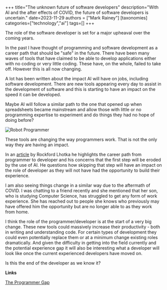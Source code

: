 +++
title="The unknown future of software developers"
description="With AI and the after effects of COVID, the future of software developers is uncertain."
date=2023-11-29
authors = ["Mark Rainey"]
[taxonomies]
categories=["technology","ai"]
tags=[]
+++

The role of the software developer is set for a major upheaval over the coming years.

<!-- more -->

In the past I have thought of programming and software development as a career path that should be "safe" in the future. There have been many waves of tools that have claimed to be able to develop applications either with no coding or very little coding. These have, on the whole, failed to take off. However this is all now changing.

A lot has been written about the impact AI will have on jobs, including software development. There are new tools appearing every day to assist in the development of software and this is starting to have an impact on the speed it can be developed. 

Maybe AI will follow a similar path to the one that opened up when spreadsheets became mainstream and allow those with little or no programming expertise to experiment and do things they had no hope of doing before?

<img src="/posts/Programmer.png" title="Robot Programmer" class="mid-image"></img><p></p>

These tools are changing the way programmers work. That is not the only way they are having an impact.

In an [article](https://blog.lhotka.net/2023/11/19/The-Programmer-Gap) by Rockford Lhotka he highlights the career path from programmer to developer and his concerns that the first step will be eroded by the use of AI. He questions how skipping that step will have an impact on the role of developer as they will not have had the opportunity to build their experience.

I am also seeing things change in a similar way due to the aftermath of COVID. I was chatting to a friend recently and she mentioned that her son, who is studying Computer Science, has struggled to get any form of work experience. She has reached out to people she knows who previously may have offered him the opportunity but are no longer able to as they work from home. 

I think the role of the programmer/developer is at the start of a very big change. These new tools could massively increase their productivity - both in writing and understanding code. For certain types of development they could even potentially replace them or at a minimum change existing roles dramatically. And given the difficulty in getting into the field currently and the potential experience gap it will also be interesting what a developer will look like once the current experienced developers have moved on.

Is this the end of the developer as we know it?

__Links__

[The Programmer Gap](https://blog.lhotka.net/2023/11/19/The-Programmer-Gap)
